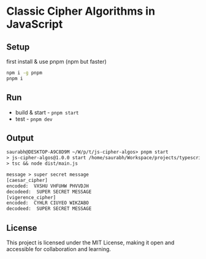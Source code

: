 # Classic Cipher Algorithms in JavaScript

## Setup

first install & use pnpm (npm but faster)

```sh
npm i -g pnpm
pnpm i
```

## Run

- build & start - `pnpm start`
- test - `pnpm dev`

## Output

```txt
saurabh@DESKTOP-A9C8D9M ~/W/p/t/js-cipher-algos> pnpm start
> js-cipher-algos@1.0.0 start /home/saurabh/Workspace/projects/typescript/js-cipher-algos
> tsc && node dist/main.js

message > super secret message
[caesar_cipher]
encoded:  VXSHU VHFUHW PHVVDJH
decodeed:  SUPER SECRET MESSAGE
[vigerence_cipher]
encoded:  CYHLR CIUYEO WIKZABO
decodeed:  SUPER SECRET MESSAGE
```

## License

This project is licensed under the MIT License, making it open and accessible for collaboration and learning.
